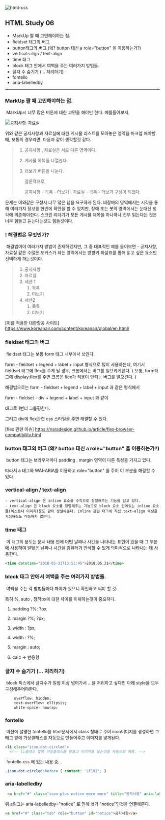 ![html-css](https://user-images.githubusercontent.com/31315644/64251759-3252cb00-cf54-11e9-88f9-922505f9789e.jpeg)

## HTML Study 06

- MarkUp 짤 때 고민해야하는 점.
- fieldset 태그의 버그
- button태그의 버그 (왜? button 대신 a role="button" 을 이용하는가?)
- vertical-align / text-align
- time 태그
- block 태그 안에서 여백을 주는 여러가지 방법들.
- 글자 수 숨기기 (... 처리하기)
- fontello
- aria-labelledby

------

### MarkUp 짤 때 고민해야하는 점.

​	MarkUp시 너무 많은 버튼에 대한 고민을 해야만 한다. 예를들어보자,

![공지사항-자료실](https://user-images.githubusercontent.com/31315644/64782626-96067500-d5a0-11e9-9658-4c2f55330329.jpeg)

위와 같은 공지사항과 자료실에 대한 게시물 리스트를 모아놓은 영역을 마크업 해야할 때, 보통의 경우라면, 다음과 같이 생각할것 같다.

> 1. 공지사항 , 자료실은 서로 다른 영역이다.
>
> 2. 게시물 목록을 나열한다.
>
> 3. 더보기 버튼을 나눈다.
>
>     결론적으로, 
>
>    공지사항 - 목록 - 더보기 | 자료실 - 목록 - 더보기 구성이 되겠다.

문제는 이와같은 구성시 너무 많은 탭을 요구하게 된다. 비장애의 영역에서는 시각을 통해 여러가지 정보를 한번에 확인을 할 수 있지만, 장애 또는 봇의 영역에서는 눈대신 청각에 의존해야한다. 스크린 리더기가 모든 게시물 제목을 하나하나 전부 읽는다는 것은 너무 힘들고 듣는다는것도 힘들것이다.

### ! 해결법은 무엇인가?

​	해결법이야 여러가지 방법이 존재하겠지만, 그 중 대표적인 예를 들어보면 - 공지사항,자료실 같은 수많은 포커스가 되는 영역에서는 방향키 화살표를 통해 읽고 싶은 요소만 선택하게 하는것이다. 

> 1. 공지사항
> 2. 자료실
> 3. 세션 1
>    1. 목록
>    2. 더보기
> 4. 세션2
>    1. 목록
>    2. 더보기

[이를 적용한 대한항공 사이트] https://www.koreanair.com/content/koreanair/global/en.html/





### fieldset 태그의 버그

​	fieldset 태그는 보통 form 태그 내부에서 쓰인다.

form - fieldset + legend + label + input 형식으로 많이 사용하는데, 여기서 fieldset 태그에 flex를 주게 될 경우, 크롬에서는 버그를 일으키게된다. ( 보통, form태그에 display:flex를 주면 크롬은 flex가 적용이 안되는 버그를 일으킨다. )

해결법으로는 form - fieldset + legend + label + input 과 같은 형식에서

form - fieldset - div + legend + label + input 과 같이 <div> 태그로 1번더 그룹핑한다. 

그리고 div에 flex관련 css 스타일을 주면 해결할 수 있다.

[flex 관련 이슈] https://naradesign.github.io/article/flex-browser-compatibility.html





### button 태그의 버그 (왜? button 대신 a role="button" 을 이용하는가?)

​	button 태그는 브라우저마다 padding , margin 영역이 다른 특성을 가지고 있다. 

따라서 a 태그와 WAI-ARIA를 이용하고 role="button" 을 주어 이 부분을 해결할 수 있다.





### vertical-align / text-align

	- vertical-align 은 inline 요소를 수직으로 정렬해주는 기능을 담고 있다.
	- text-align 은 block 요소를 정렬해주는 기능으로 block 요소 안에있는 inline 요소들(텍스트나 이미지)등도 같이 정렬해준다. inline 관련 태그에 직접 text-align 속성을 지정해줘도 작동하지 않는다.





### time 태그	

​	이 태그의 용도는 문서 내용 안에 어떤 날짜나 시간을 나타내는 표현이 있을 때 그 부분에 사용하여 알맞은 날짜나 시간을 컴퓨터가 인식할 수 있게 의미적으로 나타내는 데 사용한다.

~~~~~html
<time datetime="2018-05-31T13:53:45">2018.05.31</time>
~~~~~





### block 태그 안에서 여백을 주는 여러가지 방법들.

​	여백을 주는 각 방법들마다 차이가 있으니 확인하고 써야 할 것.

특히 %, auto , 정적px에 대한 차이를 이해하는것이 중요하다.

1. padding ?%; ?px;

2. margin  ?%; ?px;

3. width : ?px;

4. width : ?%;

5. margin : auto; 

6. calc -> 반응형

   



### 글자 수 숨기기 (... 처리하기)

​	block 박스에서 글자수가 일정 이상 넘어가서 ...을 처리하고 싶다먼 아래 style을 모두 구성해주어야한다.

~~~css
    overflow: hidden;
    text-overflow: ellipsis;
    white-space: nowrap; 
~~~





### fontello

​	이전에 설명한 fontello를 html문서에서 class 형태로 주어 icon이미지를 생성하면 그 태그 앞에 가상클래스를 자동으로 만들어주고 이미지를 넣게된다.

~~~~~html
<li class="icon-dot-circled">
  <!-- li클래스 앞에 가상클래스를 만들고 이미지를 넣는것을 자동으로 해줌. -->
~~~~~

​	fontello.css 에 있는 내용 중...

~~~~~css
.icon-dot-circled:before { content: '\f192'; } 
~~~~~





### aria-labelledby

~~~~~html
 <a href="#" class="icon-plus notice-more more" title="공지사항" aria-labelledby="notice">더보기</a>
~~~~~

 위 a링크는 aria-labelledby="notice" 로 인해  id가 "notice"인것을 연결해준다.

~~~html
<a href="#" class="tab" role="button" id="notice">공지사항</a>
~~~